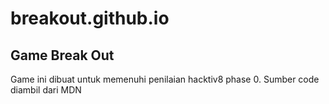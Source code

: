 # breakout.github.io
## Game Break Out

Game ini dibuat untuk memenuhi penilaian hacktiv8 phase 0.
Sumber code diambil dari MDN
